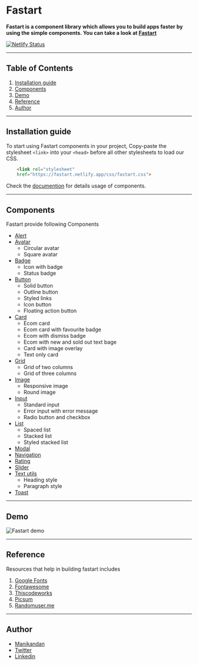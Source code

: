 # Fastart
**Fastart is a component library which allows you to build apps faster by using the simple components. You can take a look at [Fastart](https://fastart.netlify.app/)**

[![Netlify Status](https://api.netlify.com/api/v1/badges/ececac15-a9f0-4612-af25-b757740ed5ff/deploy-status)](https://app.netlify.com/sites/fastart/deploys)

---

## Table of Contents
1. [Installation guide](#installation-guide)
2. [Components](#components)
3. [Demo](#demo)
4. [Reference](#reference)
5. [Author](#author)

---

## Installation guide

To start using Fastart components in your project, Copy-paste the stylesheet ```<link>``` into your ```<head>``` before all other stylesheets to load our CSS.

```html
    <link rel="stylesheet" 
    href="https://fastart.netlify.app/css/fastart.css">
```

Check the [documention](https://fastart.netlify.app/docs.html) for details usage of components.

---

## Components

Fastart provide following Components 

- [Alert](https://fastart.netlify.app/components/alert/alert.html)
- [Avatar](https://fastart.netlify.app/components/avatar/avatar.html)
    - Circular avatar
    - Square avatar
- [Badge](https://fastart.netlify.app/components/badge/badge.html)
    - Icon with badge
    - Status badge
- [Button](https://fastart.netlify.app/components/button/button.html)
    - Solid button
    - Outline button
    - Styled links
    - Icon button
    - Floating action button
- [Card](https://fastart.netlify.app/components/card/card.html)
    - Ecom card
    - Ecom card with favourite badge
    - Ecom with dismiss badge
    - Ecom with new and sold out text bage
    - Card with image overlay
    - Text only card
 - [Grid](https://fastart.netlify.app/components/grid/grid.html)
    - Grid of two columns
    - Grid of three columns
 - [Image](https://fastart.netlify.app/components/image/image.html)
    - Responsive image
    - Round image
 - [Input](https://fastart.netlify.app/components/input/input.html)
    - Standard input
    - Error input with error message
    - Radio button and checkbox
 - [List](https://fastart.netlify.app/components/list/list.html)
    - Spaced list
    - Stacked list
    - Styled stacked list
- [Modal](https://fastart.netlify.app/components/modal/modal.html)
- [Navigation](https://fastart.netlify.app/components/navigation/navigation.html)
- [Rating](https://fastart.netlify.app/components/rating/rating.html)
- [Slider](https://fastart.netlify.app/components/slider/slider.html)
- [Text utils](https://fastart.netlify.app/components/text/text.html)
  - Heading style
  - Paragraph style
- [Toast](https://fastart.netlify.app/components/toast/toast.html)

---

## Demo

![Fastart demo](Fastart-gif.gif)

---

## Reference

Resources that help in building fastart includes

1. [Google Fonts](https://fonts.google.com/)
1. [Fontawesome](https://fontawesome.com/)
1. [Thiscodeworks](https://www.thiscodeworks.com/)
1. [Picsum](https://picsum.photos/)
1. [Randomuser.me](https://randomuser.me/)

---

## Author

- [Manikandan](https://manikandan.netlify.app/)
- [Twitter](https://twitter.com/_manismk)
- [Linkedin](https://www.linkedin.com/in/manismk/)

